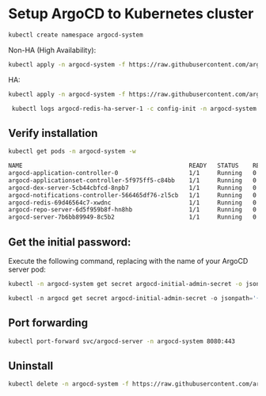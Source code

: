 # Setup ArgoCD to Kubernetes cluster

```bash
kubectl create namespace argocd-system
```



Non-HA (High Availability):

```bash
kubectl apply -n argocd-system -f https://raw.githubusercontent.com/argoproj/argo-cd/v2.9.3/manifests/install.yaml
```

HA:

```bash
kubectl apply -n argocd-system -f https://raw.githubusercontent.com/argoproj/argo-cd/v2.9.3/manifests/ha/install.yaml
```

```bash
 kubectl logs argocd-redis-ha-server-1 -c config-init -n argocd-system
```

## Verify installation

```bash
kubectl get pods -n argocd-system -w
```

```bash
NAME                                               READY   STATUS    RESTARTS   AGE
argocd-application-controller-0                    1/1     Running   0          7m28s
argocd-applicationset-controller-5f975ff5-c84bb    1/1     Running   0          7m28s
argocd-dex-server-5cb44cbfcd-8npb7                 1/1     Running   0          7m28s
argocd-notifications-controller-566465df76-zl5cb   1/1     Running   0          7m28s
argocd-redis-69d46564c7-xwdnc                      1/1     Running   0          7m28s
argocd-repo-server-6d5f959b8f-hn8hb                1/1     Running   0          7m28s
argocd-server-7b6bb89949-8c5b2                     1/1     Running   0          7m28s
```

## Get the initial password:

Execute the following command, replacing <argocd-server-pod> with the name of your ArgoCD server pod:

```bash
kubectl -n argocd-system get secret argocd-initial-admin-secret -o jsonpath='{.data.password}' | base64 --decode
```

```powershell
kubectl -n argocd get secret argocd-initial-admin-secret -o jsonpath='{.data.password}' | ForEach-Object { [System.Text.Encoding]::UTF8.GetString([System.Convert]::FromBase64String($_)) }
```

## Port forwarding

```bash
kubectl port-forward svc/argocd-server -n argocd-system 8080:443
```

## Uninstall

```bash
kubectl delete -n argocd-system -f https://raw.githubusercontent.com/argoproj/argo-cd/v2.9.3/manifests/ha/install.yaml
```